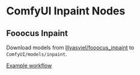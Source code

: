 # ComfyUI Inpaint Nodes

## Fooocus Inpaint

Download models from [lllyasviel/fooocus_inpaint](https://huggingface.co/lllyasviel/fooocus_inpaint/tree/main) to `ComfyUI/models/inpaint`.

[Example workflow](workflows/inpaint.json)
